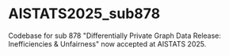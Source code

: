 # AISTATS2025_sub878
Codebase for sub 878 "Differentially Private Graph Data Release: Inefficiencies &amp; Unfairness" now accepted at AISTATS 2025.
